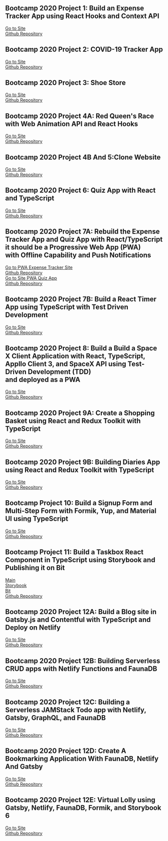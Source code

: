 ## Bootcamp 2020 Project 1: Build an Expense Tracker App using React Hooks and Context API

[Go to Site](http://expense-tracker-sheharyar.surge.sh)<br/>
[Github Repository](https://github.com/SheharyarAnwar/expense_tracker)<br/>

## Bootcamp 2020 Project 2: COVID-19 Tracker App

[Go to Site](http://covid-tracker-sheharyar.surge.sh)<br/>
[Github Repository](https://github.com/SheharyarAnwar/covid_tracker)<br/>

## Bootcamp 2020 Project 3: Shoe Store

[Go to Site](https://shopping-store-sheharyar.surge.sh)<br/>
[Github Repository](https://github.com/SheharyarAnwar/shoe-store-mirage-redux-toolkit)<br/>

## Bootcamp 2020 Project 4A: Red Queen's Race with Web Animation API and React Hooks

[Go to Site](http://red-queen-sheharyar.surge.sh)<br/>
[Github Repository](https://github.com/SheharyarAnwar/red_queen_web_animation)<br/>

## Bootcamp 2020 Project 4B And 5:Clone Website

[Go to Site](http://zapare-sheharyar.surge.sh)<br/>
[Github Repository](https://github.com/SheharyarAnwar/zapare_clone_mui)<br/>

## Bootcamp 2020 Project 6: Quiz App with React and TypeScript

[Go to Site](https://quiz-app-sheharyar.surge.sh)<br/>
[Github Repository](https://github.com/SheharyarAnwar/quiz_app)<br/>

## Bootcamp 2020 Project 7A: Rebuild the Expense Tracker App and Quiz App with React/TypeScript it should be a Progressive Web App (PWA)<br/> with Offline Capability and Push Notifications

[Go to PWA Expense Tracker Site](https://expense-tracker-ts-sheharyar.surge.sh/)<br/>
[Github Repository](https://github.com/SheharyarAnwar/Expense-tracker-typescript)<br/>
[Go to Site PWA Quiz App](https://quiz-app-sheharyar.surge.sh)<br/>
[Github Repository](https://github.com/SheharyarAnwar/quiz_app)<br/>

## Bootcamp 2020 Project 7B: Build a React Timer App using TypeScript with Test Driven Development

[Go to Site](https://timer-app-sheharyar.surge.sh)<br/>
[Github Repository](https://github.com/SheharyarAnwar/timer-app)<br/>

## Bootcamp 2020 Project 8: Build a Build a Space X Client Application with React, TypeScript, Appllo Client 3, and SpaceX API using Test-Driven Development (TDD)<br/> and deployed as a PWA

[Go to Site](https://spacex-sheharyar.surge.sh)<br/>
[Github Repository](https://github.com/SheharyarAnwar/SpaceX-apollo-gql)<br/>

## Bootcamp 2020 Project 9A: Create a Shopping Basket using React and Redux Toolkit with TypeScript

[Go to Site](https://shopping-store-sheharyar.surge.sh)<br/>
[Github Repository](https://github.com/SheharyarAnwar/shoe-store-mirage-redux-toolkit)<br/>

## Bootcamp 2020 Project 9B: Building Diaries App using React and Redux Toolkit with TypeScript

[Go to Site](https://diary-app-sheharyar.surge.sh)<br/>
[Github Repository](https://github.com/SheharyarAnwar/diary-app)<br/>

## Bootcamp Project 10: Build a Signup Form and Multi-Step Form with Formik, Yup, and Material UI using TypeScript

[Go to Site](https://form-sheharyar.surge.sh)<br/>
[Github Repository](https://github.com/SheharyarAnwar/Formik-Yup-Multi-Step-Form)<br/>

## Bootcamp Project 11: Build a Taskbox React Component in TypeScript using Storybook and Publishing it on Bit

[Main](https://taskbox-sheharyar.surge.sh)<br/>
[Storybook](https://taskbox-storybook-sheharyar.surge.sh)<br/>
[Bit](https://bit.dev/sheharyaranwar/taskbox)<br/>
[Github Repository](https://github.com/SheharyarAnwar/taskbox_storybook-bit)<br/>

## Bootcamp 2020 Project 12A: Build a Blog site in Gatsby.js and Contentful with TypeScript and Deploy on Netlify

[Go to Site](https://gatsby-blog-sheharyar.netlify.app/)<br/>
[Github Repository](https://github.com/SheharyarAnwar/gatsby-contentful-blog)<br/>

## Bootcamp 2020 Project 12B: Building Serverless CRUD apps with Netlify Functions and FaunaDB

[Go to Site](https://crud-sheharyar.netlify.app/)<br/>
[Github Repository](https://github.com/SheharyarAnwar/faunadb-crud)<br/>

## Bootcamp 2020 Project 12C: Building a Serverless JAMStack Todo app with Netlify, Gatsby, GraphQL, and FaunaDB

[Go to Site](https://todo-fauna-sheharyar.netlify.app)<br/>
[Github Repository](https://github.com/SheharyarAnwar/todo-app-gatsby-fauna-graphql)<br/>

## Bootcamp 2020 Project 12D: Create A Bookmarking Application With FaunaDB, Netlify And Gatsby

[Go to Site](https://bookmarks-sheharyar.netlify.app)<br/>
[Github Repository](https://github.com/SheharyarAnwar/bookmarking-app-netlify)<br/>

## Bootcamp 2020 Project 12E: Virtual Lolly using Gatsby, Netlify, FaunaDB, Formik, and Storybook 6

[Go to Site](https://virtual-lolly-sheharyar.netlify.app)<br/>
[Github Repository](https://github.com/SheharyarAnwar/virtual-lolly-netlify)<br/>
